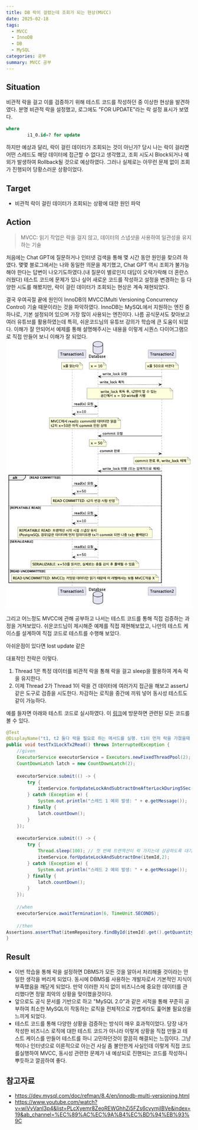```yaml
---
title: DB 락이 걸렸는데 조회가 되는 현상(MVCC)
date: 2025-02-18
tags:
  - MVCC
  - InnoDB
  - DB
  - MySQL
categories: 공부
summary: MVCC 공부
---
```


## Situation

비관적 락을 걸고 이를 검증하기 위해 테스트 코드를 작성하던 중 이상한 현상을 발견하였다. 분명 비관적 락을 설정했고, 로그에도 "FOR UPDATE"라는 락 설정 표시가 보였다.

```sql
where
        i1_0.id=? for update
```

하지만 예상과 달리, 락이 걸린 데이터가 조회되는 것이 아닌가? 당시 나는 락이 걸리면 어떤 스레드도 해당 데이터에 접근할 수 없다고 생각했고, 조회 시도시 Block되거나 예외가 발생하여 Rollback될 것으로
예상하였다. 그러나 실제로는 아무런 문제 없이 조회가 진행되어 당황스러운 상황이었다.

## Target

- 비관적 락이 걸린 데이터가 조회되는 상황에 대한 원인 파악

## Action

> MVCC: 읽기 작업은 락을 걸지 않고, 데이터의 스냅샷을 사용하여 일관성을 유지하는 기술

처음에는 Chat GPT에 질문하거나 인터넷 검색을 통해 몇 시간 동안 원인을 찾으려 하였다. 몇몇 블로그에서는 나와 동일한 의문을 제기했고, Chat GPT 역시 조회가 불가능해야 한다는 답변이 나오기도하였다.(내 질문이 별로인지 대답이 오락가락해 더 혼란스러웠다) 테스트 코드에 문제가 있나 싶어 새로운 코드를 작성하고 설정을 변경하는 등 다양한 시도를 해봤지만, 락이 걸린 데이터가 조회되는 현상은 계속 재현되었다.

결국 우여곡절 끝에 원인이 InnoDB의 MVCC(Multi Versioning Concurrency Control) 기술 때문이라는 것을 파악하였다. InnoDB는 MySQL에서 지원하는 엔진 중 하나로, 기본 설정되어 있으며 가장 많이 사용되는 엔진이다. 나름 공식문서도 찾아보고 여러 유튜브를 활용하였는데 특히, 쉬운코드님의 유튜브 강의가 학습에 큰 도움이 되었다. 이해가 잘 안되어서 예제를 통해 설명해주시는 내용을 이렇게 시퀀스 다이어그램으로 직접 만들어 보니 이해가 잘 되었다.
![](Pasted%20image%2020250218193728.png#center)

그리고 어느정도 MVCC에 관해 공부하고 나서는 테스트 코드를 통해 직접 검증하는 과정을 거쳐보았다. 쉬운코드님이 제시해준 예제를 직접 재현해보았고, 나만의 테스트 케이스를 설계하여 직접 코드로 테스트를 수행해
보았다.

아쉬운점이 있다면 lost update 같은 

대표적인 전략은 이렇다.

1. Thread 1은 특정 데이터를 비관적 락을 통해 락을 걸고 sleep을 활용하여 계속 락을 유지한다.
2. 이제 Thread 2가 Thread 1이 락을 건 데이터에 여러가지 접근을 해보고 assertJ 같은 도구로 검증을 시도한다. 차감하는 로직을 중간에 끼워 넣어 동시성 테스트도 같이 가능하다.

예를 들자면 아래와 테스트 코드로 실시하였다. 이 [링크]()에 방문하면 관련된 모든 코드를 볼 수 있다.

```java
@Test  
@DisplayName("t1, t2 둘다 락을 필요로 하는 메서드를 실행. t1이 먼저 락을 가졌을때 t2는 t1이 락을 반환할 때까지 Blocking 된다. 여기서 동시성 관련 문제는 발생하지 않는다. 어떻게 보면 Serializing 방식과 유사.")  
public void testTx1LockTx2Read() throws InterruptedException {  
    //given  
    ExecutorService executorService = Executors.newFixedThreadPool(2);  
    CountDownLatch latch = new CountDownLatch(2);  
  
    executorService.submit(() -> {  
        try {  
            itemService.forUpdateLockAndSubtractOneAfterLockDuring5Sec(itemId,1);  
        } catch (Exception e) {  
            System.out.println("스레드 1 예외 발생: " + e.getMessage());  
        } finally {  
            latch.countDown();  
        }  
    });  
  
    executorService.submit(() -> {  
        try {  
            Thread.sleep(100); // 첫 번째 트랜잭션이 락 가지는데 성공하도록 대기  
            itemService.forUpdateLockAndSubtractOne(itemId,2);  
        } catch (Exception e) {  
            System.out.println("스레드 2 예외 발생: " + e.getMessage());  
        } finally {  
            latch.countDown();  
        }  
    });  
  
    //when  
    executorService.awaitTermination(6, TimeUnit.SECONDS);  
  
    //then  
Assertions.assertThat(itemRepository.findById(itemId).get().getQuantity()).isEqualTo(8);  
}
```

## Result

- 이번 학습을 통해 락을 설정하면 DBMS가 모든 것을 알아서 처리해줄 것이라는 안일한 생각을 버리게 되었다. 동시에 DBMS를 사용하는 개발자로서 기본적인 지식이 부족했음을 깨닫게 되었다. 만약 이러한 지식 없이
  비즈니스에 중요한 데이터를 관리했다면 정말 최악의 상황을 맞이했을것이다.
- 앞으로도 공식 문서를 기반으로 하고 "MySQL 2.0"과 같은 서적을 통해 꾸준히 공부하여 최소한 MySQL이 작동하는 로직을 전체적으로 가볍게라도 훑어볼 필요성을 느끼게 되었다.
- 테스트 코드를 통해 다양한 상황을 검증하는 방식이 매우 효과적이었다. 당장 내가 작성한 비즈니스 로직에 대한 테스트 코드가 아니라 이렇게 상황을 직접 만들고 테스트 케이스를 만들어 테스트를 하니 고민하던것이
  깔끔히 해결되는 느낌이다. 그냥 책이나 인터넷으로 이론적으로 아는건 사실 좀 불안한게 사실인데 이렇게 직접 코드를실행하여 MVCC, 동시성 관련한 문제가 내 예상되로 진핸되는 코드를 작성하니 뿌듯하고 깔끔하여
  좋다.

## 참고자료

- https://dev.mysql.com/doc/refman/8.4/en/innodb-multi-versioning.html
- https://www.youtube.com/watch?v=wiVvVanI3p4&list=PLcXyemr8ZeoREWGhhZi5FZs6cvymjIBVe&index=19&ab_channel=%EC%89%AC%EC%9A%B4%EC%BD%94%EB%93%9C